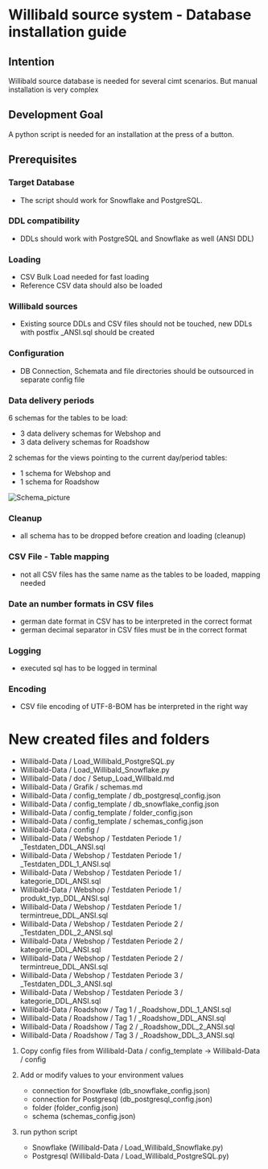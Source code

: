 # Willibald source system - Database installation guide

## Intention 
Willibald  source database is needed for several cimt scenarios. But manual installation is very complex


## Development Goal
A python script is needed for an installation at the press of a button.


## Prerequisites

### Target Database 
- The script should work for Snowflake and PostgreSQL.

### DDL compatibility
- DDLs should work with PostgreSQL and Snowflake as well (ANSI DDL)

### Loading 
- CSV Bulk Load needed for fast loading
- Reference CSV data should also be loaded

### Willibald sources
- Existing source DDLs and CSV files should not be touched, new DDLs with postfix _ANSI.sql should be created

### Configuration
- DB Connection, Schemata and file directories should be outsourced in separate config file

### Data delivery periods
6 schemas for the tables to be load:
 -  3 data delivery schemas for Webshop and 
 -  3 data delivery schemas for Roadshow 

2 schemas for the views pointing to the current day/period tables:
 -  1 schema for Webshop and
 -  1 schema for Roadshow 
  
![Schema_picture](Grafik/schemata.png)

### Cleanup
- all schema has to be dropped before creation and loading (cleanup) 

### CSV File - Table mapping
- not all CSV files has the same name as the tables to be loaded, mapping needed

### Date an number formats in CSV files
- german date format in CSV has to be interpreted in the correct format
- german decimal separator in CSV files must be  in the correct format

### Logging
- executed sql  has to be logged in terminal 

### Encoding
- CSV file encoding of UTF-8-BOM has be interpreted in the right way


# New created files and folders
- Willibald-Data / Load_Willibald_PostgreSQL.py
- Willibald-Data / Load_Willibald_Snowflake.py
- Willibald-Data / doc / Setup_Load_Willbald.md
- Willibald-Data / Grafik / schemas.md
- Willibald-Data / config_template / db_postgresql_config.json
- Willibald-Data / config_template / db_snowflake_config.json
- Willibald-Data / config_template / folder_config.json
- Willibald-Data / config_template / schemas_config.json
- Willibald-Data / config /
- Willibald-Data / Webshop / Testdaten Periode 1 / _Testdaten_DDL_ANSI.sql
- Willibald-Data / Webshop / Testdaten Periode 1 / _Testdaten_DDL_1_ANSI.sql
- Willibald-Data / Webshop / Testdaten Periode 1 / kategorie_DDL_ANSI.sql
- Willibald-Data / Webshop / Testdaten Periode 1 / produkt_typ_DDL_ANSI.sql
- Willibald-Data / Webshop / Testdaten Periode 1 / termintreue_DDL_ANSI.sql
- Willibald-Data / Webshop / Testdaten Periode 2 / _Testdaten_DDL_2_ANSI.sql
- Willibald-Data / Webshop / Testdaten Periode 2 / kategorie_DDL_ANSI.sql
- Willibald-Data / Webshop / Testdaten Periode 2 / termintreue_DDL_ANSI.sql
- Willibald-Data / Webshop / Testdaten Periode 3 / _Testdaten_DDL_3_ANSI.sql
- Willibald-Data / Webshop / Testdaten Periode 3 / kategorie_DDL_ANSI.sql
- Willibald-Data / Roadshow / Tag 1 / _Roadshow_DDL_1_ANSI.sql
- Willibald-Data / Roadshow / Tag 1 / _Roadshow_DDL_ANSI.sql
- Willibald-Data / Roadshow / Tag 2 / _Roadshow_DDL_2_ANSI.sql
- Willibald-Data / Roadshow / Tag 3 / _Roadshow_DDL_3_ANSI.sql


1. Copy config files from 
   Willibald-Data / config_template -> Willibald-Data / config 
   
2. Add or modify values to  your environment values
   - connection for Snowflake (db_snowflake_config.json)
   - connection for Postgresql (db_postgresql_config.json)
   - folder (folder_config.json)
   - schema (schemas_config.json)
   
3. run python script
   
   - Snowflake  (Willibald-Data / Load_Willibald_Snowflake.py)
   - Postgresql (Willibald-Data / Load_Willibald_PostgreSQL.py)

